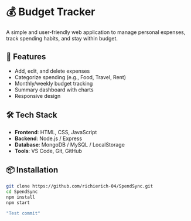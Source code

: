 # 💰 Budget Tracker

A simple and user-friendly web application to manage personal expenses, track spending habits, and stay within budget.

## 🚀 Features

- Add, edit, and delete expenses
- Categorize spending (e.g., Food, Travel, Rent)
- Monthly/weekly budget tracking
- Summary dashboard with charts
- Responsive design

## 🛠️ Tech Stack

- **Frontend**: HTML, CSS, JavaScript
- **Backend**: Node.js / Express 
- **Database**: MongoDB / MySQL / LocalStorage
- **Tools**: VS Code, Git, GitHub

## 📦 Installation

```bash
git clone https://github.com/richierich-04/SpendSync.git
cd SpendSync
npm install
npm start

"Test commit"